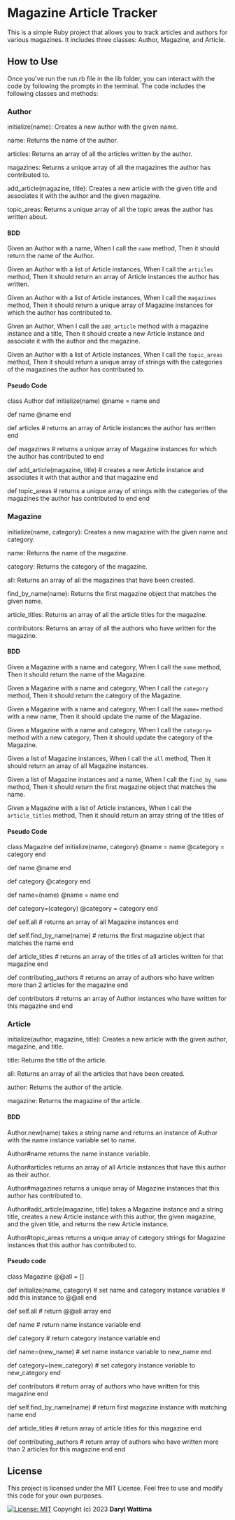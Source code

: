 # Magazine Article Tracker
This is a simple Ruby project that allows you to track articles and authors for various magazines. It includes three classes: Author, Magazine, and Article.


## How to Use
Once you've run the run.rb file in the lib folder, you can interact with the code by following the prompts in the terminal. The code includes the following classes and methods:

### Author
initialize(name): Creates a new author with the given name.

name: Returns the name of the author.

articles: Returns an array of all the articles written by the author.

magazines: Returns a unique array of all the magazines the author has contributed to.

add_article(magazine, title): Creates a new article with the given title and associates it with the author and the given magazine.

topic_areas: Returns a unique array of all the topic areas the author has written about.

#### BDD
Given an Author with a name,
When I call the `name` method,
Then it should return the name of the Author.

Given an Author with a list of Article instances,
When I call the `articles` method,
Then it should return an array of Article instances the author has written.

Given an Author with a list of Article instances,
When I call the `magazines` method,
Then it should return a unique array of Magazine instances for which the author has contributed to.

Given an Author,
When I call the `add_article` method with a magazine instance and a title,
Then it should create a new Article instance and associate it with the author and the magazine.

Given an Author with a list of Article instances,
When I call the `topic_areas` method,
Then it should return a unique array of strings with the categories of the magazines the author has contributed to.


#### Pseudo Code
class Author
  def initialize(name)
    @name = name
  end

  def name
    @name
  end

  def articles
    # returns an array of Article instances the author has written
  end

  def magazines
    # returns a unique array of Magazine instances for which the author has contributed to
  end

  def add_article(magazine, title)
    # creates a new Article instance and associates it with that author and that magazine
  end

  def topic_areas
    # returns a unique array of strings with the categories of the magazines the author has contributed to
  end
end


### Magazine
initialize(name, category): Creates a new magazine with the given name and category.

name: Returns the name of the magazine.

category: Returns the category of the magazine.

all: Returns an array of all the magazines that have been created.

find_by_name(name): Returns the first magazine object that matches the given name.

article_titles: Returns an array of all the article titles for the magazine.

contributors: Returns an array of all the authors who have written for the magazine.

#### BDD
Given a Magazine with a name and category,
When I call the `name` method,
Then it should return the name of the Magazine.

Given a Magazine with a name and category,
When I call the `category` method,
Then it should return the category of the Magazine.

Given a Magazine with a name and category,
When I call the `name=` method with a new name,
Then it should update the name of the Magazine.

Given a Magazine with a name and category,
When I call the `category=` method with a new category,
Then it should update the category of the Magazine.

Given a list of Magazine instances,
When I call the `all` method,
Then it should return an array of all Magazine instances.

Given a list of Magazine instances and a name,
When I call the `find_by_name` method,
Then it should return the first magazine object that matches the name.

Given a Magazine with a list of Article instances,
When I call the `article_titles` method,
Then it should return an array string of the titles of

#### Pseudo Code
class Magazine
  def initialize(name, category)
    @name = name
    @category = category
  end

  def name
    @name
  end

  def category
    @category
  end

  def name=(name)
    @name = name
  end

  def category=(category)
    @category = category
  end

  def self.all
    # returns an array of all Magazine instances
  end

  def self.find_by_name(name)
    # returns the first magazine object that matches the name
  end

  def article_titles
    # returns an array of the titles of all articles written for that magazine
  end

  def contributing_authors
    # returns an array of authors who have written more than 2 articles for the magazine
  end

  def contributors
    # returns an array of Author instances who have written for this magazine
  end
end


### Article
initialize(author, magazine, title): Creates a new article with the given author, magazine, and title.

title: Returns the title of the article.

all: Returns an array of all the articles that have been created.

author: Returns the author of the article.

magazine: Returns the magazine of the article.

#### BDD
Author.new(name) takes a string name and returns an instance of Author with the name instance variable set to name.

Author#name returns the name instance variable.

Author#articles returns an array of all Article instances that have this author as their author.

Author#magazines returns a unique array of Magazine instances that this author has contributed to.

Author#add_article(magazine, title) takes a Magazine instance and a string title, creates a new Article instance with this author, the given magazine, and the given title, and returns the new Article instance.

Author#topic_areas returns a unique array of category strings for Magazine instances that this author has contributed to.

#### Pseudo code
class Magazine
  @@all = []

  def initialize(name, category)
    # set name and category instance variables
    # add this instance to @@all
  end

  def self.all
    # return @@all array
  end

  def name
    # return name instance variable
  end

  def category
    # return category instance variable
  end

  def name=(new_name)
    # set name instance variable to new_name
  end

  def category=(new_category)
    # set category instance variable to new_category
  end

  def contributors
    # return array of authors who have written for this magazine
  end

  def self.find_by_name(name)
    # return first magazine instance with matching name
  end

  def article_titles
    # return array of article titles for this magazine
  end

  def contributing_authors
    # return array of authors who have written more than 2 articles for this magazine
  end
end




## License
This project is licensed under the MIT License. Feel free to use and modify this code for your own purposes.

[![License: MIT](https://img.shields.io/badge/License-MIT-yellow.svg)](https://opensource.org/licenses/MIT)
Copyright (c) 2023 **Daryl Wattima**










